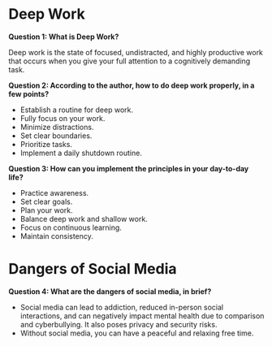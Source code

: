 # Deep Work

**Question 1: What is Deep Work?**

Deep work is the state of focused, undistracted, and highly productive work that occurs when you give your full attention to a cognitively demanding task.

**Question 2: According to the author, how to do deep work properly, in a few points?**

- Establish a routine for deep work.
- Fully focus on your work.
- Minimize distractions.
- Set clear boundaries.
- Prioritize tasks.
- Implement a daily shutdown routine.

**Question 3: How can you implement the principles in your day-to-day life?**

- Practice awareness.
- Set clear goals.
- Plan your work.
- Balance deep work and shallow work.
- Focus on continuous learning.
- Maintain consistency.

# Dangers of Social Media

**Question 4: What are the dangers of social media, in brief?**

- Social media can lead to addiction, reduced in-person social interactions, and can negatively impact mental health due to comparison and cyberbullying. It also poses privacy and security risks.
- Without social media, you can have a peaceful and relaxing free time.
